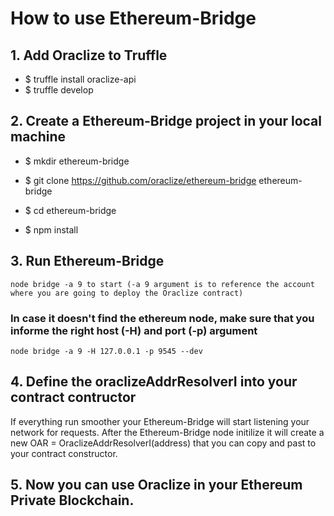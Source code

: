 # How to use Ethereum-Bridge

## 1. Add Oraclize to Truffle

  * $ truffle install oraclize-api
  * $ truffle develop

## 2. Create a Ethereum-Bridge project in your local machine

  * $ mkdir ethereum-bridge
  
  * $ git clone https://github.com/oraclize/ethereum-bridge ethereum-bridge
  
  * $ cd ethereum-bridge
  
  * $ npm install

## 3. Run Ethereum-Bridge
	node bridge -a 9 to start (-a 9 argument is to reference the account where you are going to deploy the Oraclize contract)
	
  ### In case it doesn't find the ethereum node, make sure that you informe the right host (-H) and port (-p) argument
	node bridge -a 9 -H 127.0.0.1 -p 9545 --dev
  
## 4. Define the oraclizeAddrResolverI into your contract contructor 
If everything run smoother your Ethereum-Bridge will start listening your network for requests. After the Ethereum-Bridge node initilize it will create a new OAR = OraclizeAddrResolverI(address) that you can copy and past to your contract constructor.

## 5. Now you can use Oraclize in your Ethereum Private Blockchain.




	
	
